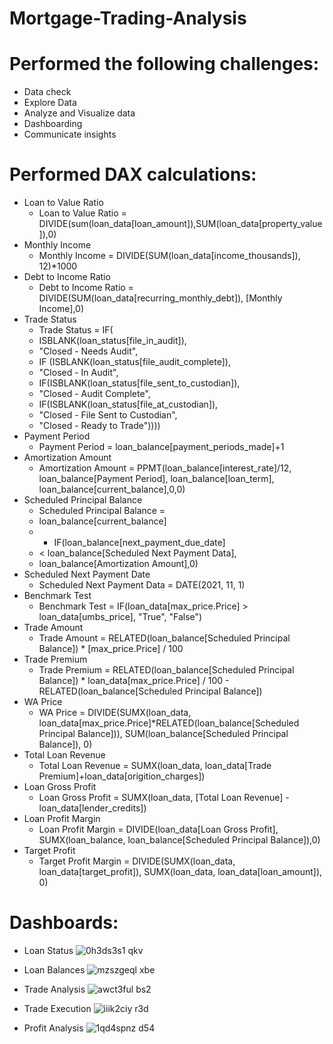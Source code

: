 # Mortgage-Trading-Analysis

# Performed the following challenges:
- Data check
- Explore Data
- Analyze and Visualize data
- Dashboarding
- Communicate insights

# Performed DAX calculations:
- Loan to Value Ratio
  - Loan to Value Ratio = DIVIDE(sum(loan_data[loan_amount]),SUM(loan_data[property_value]),0)
- Monthly Income
  - Monthly Income = DIVIDE(SUM(loan_data[income_thousands]), 12)*1000
- Debt to Income Ratio
  - Debt to Income Ratio = DIVIDE(SUM(loan_data[recurring_monthly_debt]), [Monthly Income],0)
- Trade Status
  - Trade Status = IF(
  - ISBLANK(loan_status[file_in_audit]),
  - "Closed - Needs Audit",
  - IF (ISBLANK(loan_status[file_audit_complete]),
  - "Closed - In Audit", 
  - IF(ISBLANK(loan_status[file_sent_to_custodian]), 
  - "Closed - Audit Complete",
  - IF(ISBLANK(loan_status[file_at_custodian]), 
  - "Closed - File Sent to Custodian",
  - "Closed - Ready to Trade")))) 
- Payment Period
  - Payment Period = loan_balance[payment_periods_made]+1
- Amortization Amount
  - Amortization Amount = PPMT(loan_balance[interest_rate]/12, loan_balance[Payment Period], loan_balance[loan_term], loan_balance[current_balance],0,0)
- Scheduled Principal Balance
  - Scheduled Principal Balance = 
  - loan_balance[current_balance]
  - + IF(loan_balance[next_payment_due_date]
  - < loan_balance[Scheduled Next Payment Data], 
  - loan_balance[Amortization Amount],0)
- Scheduled Next Payment Date
  - Scheduled Next Payment Data = DATE(2021, 11, 1)
- Benchmark Test
  - Benchmark Test = IF(loan_data[max_price.Price] > loan_data[umbs_price], "True", "False")
- Trade Amount
  - Trade Amount = RELATED(loan_balance[Scheduled Principal Balance]) * [max_price.Price] / 100
- Trade Premium
  - Trade Premium = RELATED(loan_balance[Scheduled Principal Balance]) * loan_data[max_price.Price] / 100 - RELATED(loan_balance[Scheduled Principal Balance])
- WA Price
  - WA Price = DIVIDE(SUMX(loan_data, loan_data[max_price.Price]*RELATED(loan_balance[Scheduled Principal Balance])), SUM(loan_balance[Scheduled Principal Balance]), 0)
- Total Loan Revenue
  - Total Loan Revenue = SUMX(loan_data, loan_data[Trade Premium]+loan_data[origition_charges])
- Loan Gross Profit
  - Loan Gross Profit = SUMX(loan_data, [Total Loan Revenue] - loan_data[lender_credits])
- Loan Profit Margin
  - Loan Profit Margin = DIVIDE(loan_data[Loan Gross Profit], SUMX(loan_balance, loan_balance[Scheduled Principal Balance]),0)
- Target Profit
  - Target Profit Margin = DIVIDE(SUMX(loan_data, loan_data[target_profit]), SUMX(loan_data, loan_data[loan_amount]), 0)

# Dashboards:
- Loan Status
![0h3ds3s1 qkv](https://github.com/MarcvWaes/Mortgage-Trading-Analysis/assets/120553175/1d0268c2-1b36-49a3-9c95-196b4b63a219)

- Loan Balances
![mzszgeql xbe](https://github.com/MarcvWaes/Mortgage-Trading-Analysis/assets/120553175/696d2ce1-2793-4655-9840-081d7b347150)

- Trade Analysis
![awct3ful bs2](https://github.com/MarcvWaes/Mortgage-Trading-Analysis/assets/120553175/3c102ee1-4ac9-4526-a95f-1a62cebfde09)

- Trade Execution
![iiik2ciy r3d](https://github.com/MarcvWaes/Mortgage-Trading-Analysis/assets/120553175/0c93471d-ac55-4bd6-a6c9-ca990aa0378e)

- Profit Analysis
![1qd4spnz d54](https://github.com/MarcvWaes/Mortgage-Trading-Analysis/assets/120553175/3a20a576-883c-4b20-be75-091fff5c6735)

 
